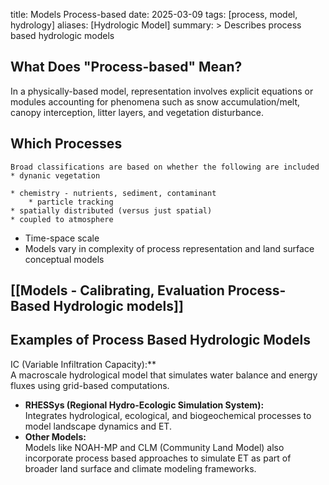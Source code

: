 title: Models Process-based
date: 2025-03-09
tags: [process, model, hydrology]
aliases: [Hydrologic Model]
summary: >
  Describes process based hydrologic models

## What Does "Process-based" Mean?

  In a physically-based model, representation involves explicit equations or modules accounting for phenomena such as snow accumulation/melt, canopy interception, litter layers, and vegetation disturbance.

## Which Processes
	Broad classifications are based on whether the following are included
	* dynanic vegetation

	* chemistry - nutrients, sediment, contaminant
		* particle tracking
	* spatially distributed (versus just spatial)
	* coupled to atmosphere
* Time-space scale 
* Models vary in complexity of process representation and land surface conceptual models
	

## [[Models - Calibrating, Evaluation Process-Based Hydrologic models]]


## Examples of Process Based Hydrologic Models
IC (Variable Infiltration Capacity):**  
  A macroscale hydrological model that simulates water balance and energy fluxes using grid-based computations.
- **RHESSys (Regional Hydro-Ecologic Simulation System):**  
  Integrates hydrological, ecological, and biogeochemical processes to model landscape dynamics and ET.
- **Other Models:**  
  Models like NOAH-MP and CLM (Community Land Model) also incorporate process based approaches to simulate ET as part of broader land surface and climate modeling frameworks.

